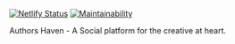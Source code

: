 [![Netlify Status](https://api.netlify.com/api/v1/badges/3e979c81-a866-40ad-8131-3d049da83dd6/deploy-status)](https://app.netlify.com/sites/hermes-ah/deploys) [![Maintainability](https://api.codeclimate.com/v1/badges/494423869e319c5e138f/maintainability)](https://codeclimate.com/github/andela/hermes-ah-frontend/maintainability)

Authors Haven - A Social platform for the creative at heart.

